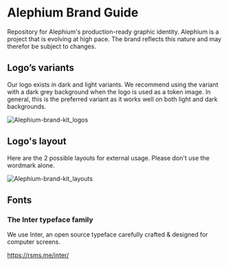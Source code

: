 # Alephium Brand Guide
Repository for Alephium's production-ready graphic identity. Alephium is a project that is evolving at high pace. The brand reflects this nature and may therefor be subject to changes.

## Logo’s variants

Our logo exists in dark and light variants. We recommend using the variant with a dark grey background when the logo is used as a token image. In general, this is the preferred variant as it works well on both light and dark backgrounds.

![Alephium-brand-kit_logos](https://github.com/user-attachments/assets/b8289000-d42d-46b1-a26a-e9f1dccd09ac)


## Logo's layout

Here are the 2 possible layouts for external usage. Please don't use the wordmark alone.

![Alephium-brand-kit_layouts](https://github.com/user-attachments/assets/d1d98680-eaaf-427e-b258-ba58fb85b427)


## Fonts

### The Inter typeface family
We use Inter, an open source typeface carefully crafted & designed for computer screens.

https://rsms.me/inter/
